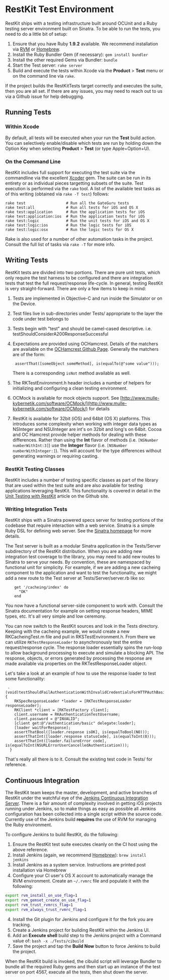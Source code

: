 RestKit Test Environment
========================

RestKit ships with a testing infrastructure built around OCUnit and
a Ruby testing server environment built on Sinatra. To be able to run the
tests, you need to do a little bit of setup:

1. Ensure that you have Ruby **1.9.2** available. We recommend installation via [RVM](http://beginrescueend.com/rvm/install/) or [Homebrew](http://mxcl.github.com/homebrew/).
1. Install the Ruby Bundler Gem (if necessary): `gem install bundler`
1. Install the other required Gems via Bundler: `bundle`
1. Start the Test server: `rake server`
1. Build and execute the tests within Xcode via the **Product** > **Test** menu or on the command line via `rake`.

If the project builds the RestKitTests target correctly and executes the suite, then
you are all set. If there are any issues, you may need to reach out to us via a Github issue for help debugging.

Running Tests
-------------

### Within Xcode

By default, all tests will be executed when your run the **Test** build action. You can selectively
enable/disable which tests are run by holding down the Option Key when selecting **Product** > **Test**
(or type Apple+Option+U).

### On the Command Line

RestKit includes full support for executing the test suite via the commandline via the excellent [Xcoder](https://github.com/rayh/xcoder) gem. The suite can be run in its entirety or as individual pieces targetting subsets of the suite. Test execution is performed via the `rake` tool. A list of the available test tasks as of this writing (obtained via `rake -T test`) follows:

	rake test                  # Run all the GateGuru tests
	rake test:all              # Run all tests for iOS and OS X
	rake test:application      # Run the application tests for iOS
	rake test:application:ios  # Run the application tests for iOS
	rake test:logic            # Run the unit tests for iOS and OS X
	rake test:logic:ios        # Run the logic tests for iOS
	rake test:logic:osx        # Run the logic tests for OS X

Rake is also used for a number of other automation tasks in the project. Consult the full list of tasks via `rake -T` for more info.


Writing Tests
-------------

RestKit tests are divided into two portions. There are pure unit tests, which only require the test harness to be
configured and there are integration tests that test the full request/response life-cycle. In general, testing RestKit is very straight-forward. There are only a few items to keep in mind:

1. Tests are implemented in Objective-C and run inside the Simulator or on the Device.
1. Test files live in sub-directories under Tests/ appropriate to the layer the code under test belongs to
1. Tests begin with "test" and should be camel-cased descriptive. i.e. testShouldConsiderA200ResponseSuccessful
1. Expectations are provided using OCHamcrest. Details of the matchers are available on the [OCHamcrest Github Page](http://jonreid.github.com/OCHamcrest/). Generally the matchers are of the form:

        assertThat([someObject someMethod], is(equalTo(@"some value")));
    There is a corresponding `isNot` method available as well.
1. The RKTestEnvironment.h header includes a number of helpers for initializing and configuring a clean testing environment.
1. OCMock is available for mock objects support. See [http://www.mulle-kybernetik.com/software/OCMock/](http://www.mulle-kybernetik.com/software/OCMock/) for details
1. RestKit is available for 32bit (iOS) and 64bit (OS X) platforms. This introduces some complexity when working with integer data types as NSInteger
and NSUInteger are int's on 32bit and long's on 64bit. Cocoa and OC Hamcrest provide helper methods for dealing with these differences. Rather than using the **Int**
flavor of methods (i.e. `[NSNumber numberWithInt:3]`) use the **Integer** flavor (i.e. `[NSNumber numberWithInteger:]`). This will account for the type differences without
generating warnings or requiring casting.

### RestKit Testing Classes

RestKit includes a number of testing specific classes as part of the library that are used within the test suite and are also available for testing applications leveraging RestKit. This functionality is covered in detail in the [Unit Testing with RestKit](https://github.com/RestKit/RestKit/wiki/Unit-Testing-with-RestKit) article on the Github site.

### Writing Integration Tests

RestKit ships with a Sinatra powered specs server for testing portions of the codebase that require interaction
with a web service. Sinatra is a simple Ruby DSL for defining web server. See the [Sinatra homepage](http://www.sinatrarb.com/) for more details.

The Test server is built as a modular Sinatra application in the Tests/Server subdirectory of the RestKit distribution. When you are adding new integration test coverage to the library, you may need to add new routes to Sinatra to serve your needs. By convention, these are namespaced by functional unit for simplicity. For example, if we are adding a new
cacheing component to the application and want to test the functionality, we might add a new route to the Test server at Tests/Server/server.rb like so:

        get '/cacheing/index' do
          "OK"
        end

You now have a functional server-side component to work with. Consult the Sinatra documentation for example on setting
response headers, MIME types, etc. It's all very simple and low ceremony.

You can now switch to the RestKit sources and look in the Tests directory. Keeping with the cacheing example, we would create a new RKCacheingTest.m file and pull in RKSTestEnvironment.h. From there we can utilize `RKTestResponseLoader` to asynchronously test
the entire request/response cycle. The response loader essentially spins the run-loop to allow background processing to execute and
simulate a blocking API. The response, objects, or errors generated by processing the response are made available via properties
on the RKTestResponseLoader object.

Let's take a look at an example of how to use the response loader to test some functionality:

     - (void)testShouldFailAuthenticationWithInvalidCredentialsForHTTPAuthBasic {
        RKSpecResponseLoader *loader = [RKTestResponseLoader responseLoader];
        RKClient *client = [RKTestFactory client];
        client.username = RKAuthenticationTestUsername;
        client.password = @"INVALID";
        [client get:@"/authentication/basic" delegate:loader];
        [loader waitForResponse];
        assertThatBool([loader.response isOK], is(equalToBool(NO)));
        assertThatInt([loader.response statusCode], is(equalToInt(0)));
        assertThatInt([loader.failureError code], is(equalToInt(NSURLErrorUserCancelledAuthentication)));
      }

That's really all there is to it. Consult the existing test code in Tests/ for reference.


Continuous Integration
-------------

The RestKit team keeps the master, development, and active branches of RestKit under the watchful eye of the [Jenkins Continuous Integration Server](http://jenkins-ci.org/). There is a fair amount of complexity involved in getting iOS projects running under Jenkins, so to make things as easy as possible all Jenkins configuration has been collected into a single script within the source code. Currently use of the Jenkins build **requires** the use of RVM for managing the Ruby environment.

To configure Jenkins to build RestKit, do the following:

1. Ensure the RestKit test suite executes cleanly on the CI host using the above reference.
1. Install Jenkins (again, we recommend [Homebrew](http://mxcl.github.com/)): `brew install jenkins`
2. Install Jenkins as a system service. Instructions are printed post installation via Homebrew
3. Configure your CI user's OS X account to automatically manage the RVM environment. Create an `~/.rvmrc` file and populate it with the following:
```bash
export rvm_install_on_use_flag=1
export rvm_gemset_create_on_use_flag=1
export rvm_trust_rvmrcs_flag=1
export rvm_always_trust_rvmrc_flag=1
```
4. Install the Git plugin for Jenkins and configure it for the fork you are tracking.
5. Create a Jenkins project for building RestKit within the Jenkins UI.
6. Add an **Execute shell** build step to the Jenkins project with a Command value of: `bash -x ./Tests/cibuild`
7. Save the project and tap the **Build Now** button to force Jenkins to build the project.

When the RestKit build is invoked, the cibuild script will leverage Bundler to bundle all the required Ruby gems and then start up an instance of the test server on port 4567, execute all the tests, then shut down the server.
